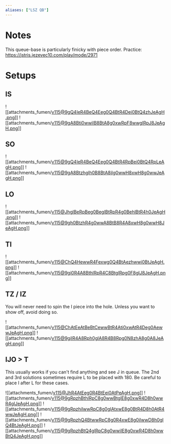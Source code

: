 ```yaml
---
aliases: ["LSZ QB"]
---
```

# Notes
This queue-base is particularly finicky with piece order.
Practice: https://jstris.jezevec10.com/play/mode/2971
# Setups
## IS
![[attachments_fumen/v115@9gQ4IeR4BeQ4Eeg0Q4BtR4Dei0BtQ4zhJeAgH.png]] ![[attachments_fumen/v115@9gA8Bti0wwilB8BtA8g0xwRpF8wwglRpJ8JeAgH.png]]
## SO
![[attachments_fumen/v115@9gQ4IeR4BeQ4Eeg0Q4BtR4RpBei0BtQ4RpLeAgH.png]] ![[attachments_fumen/v115@9gA8Btzhglh0B8BtA8ilg0wwH8xwH8g0wwJeAgH.png]]
## LO
![[attachments_fumen/v115@JhglBeRpBeg0BeglBtRpR4g0BehlBtR4h0JeAgH.png]] ![[attachments_fumen/v115@9gh0BtzhR4g0wwA8BtB8R4A8xwH8g0wwH8JeAgH.png]]
## TI
![[attachments_fumen/v115@ChQ4HewwR4Fexwg0Q4BtAezhwwi0BtJeAgH.png]] ![[attachments_fumen/v115@9gi0R4A8BthlRpR4C8BtglRpg0F8glJ8JeAgH.png]]
## TZ / IZ
You will never need to spin the I piece into the hole. Unless you want to show off, avoid doing so.

![[attachments_fumen/v115@ChAtEeAtBeBtCewwBtR4Ati0xwAtR4Deg0AewwJeAgH.png]] ![[attachments_fumen/v115@9gilR4A8Rph0glA8R4B8Rpg0N8zhA8g0A8JeAgH.png]]
## IJO > T
This usually works if you can't find anything and see J in queue.
The 2nd and 3rd solutions sometimes require L to be placed with 180. Be careful to place I after L for these cases.

![[attachments_fumen/v115@JhR4AtEeg0R4BtEei0AtPeAgH.png]] ![[attachments_fumen/v115@9gRpzhBthlRpC8g0wwBtglE8g0xwR4D8h0wwR4glJeAgH.png]] ![[attachments_fumen/v115@9gRpzhilwwRpC8g0glAtxwE8g0BtR4D8h0AtR4wwJeAgH.png]] ![[attachments_fumen/v115@9gRpzhQ4BtwwRpC8g0R4xwE8g0ilwwD8h0glQ4BtJeAgH.png]] ![[attachments_fumen/v115@9gRpzhBtQ4glRpC8g0wwilE8g0xwR4D8h0wwBtQ4JeAgH.png]]


